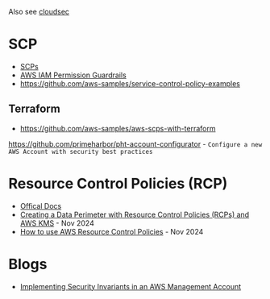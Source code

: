 Also see [cloudsec](../cloudsec.md)

# SCP
- [SCPs](https://docs.aws.amazon.com/organizations/latest/userguide/orgs_manage_policies_scps.html)
- [AWS IAM Permission Guardrails](https://aws-samples.github.io/aws-iam-permissions-guardrails/guardrails/scp-guardrails.html)
- https://github.com/aws-samples/service-control-policy-examples

## Terraform
- https://github.com/aws-samples/aws-scps-with-terraform

https://github.com/primeharbor/pht-account-configurator - `Configure a new AWS Account with security best practices`

# Resource Control Policies (RCP)
- [Offical Docs](https://docs.aws.amazon.com/organizations/latest/userguide/orgs_manage_policies_rcps.html)
- [Creating a Data Perimeter with Resource Control Policies (RCPs) and AWS KMS](https://www.fogsecurity.io/blog/data-perimeters-with-resource-control-policies-and-aws-kms) - Nov 2024
- [How to use AWS Resource Control Policies](https://www.wiz.io/blog/how-to-use-aws-resource-control-policies) - Nov 2024


# Blogs
- [Implementing Security Invariants in an AWS Management Account](https://www.chrisfarris.com/post/payer-invariants/)
